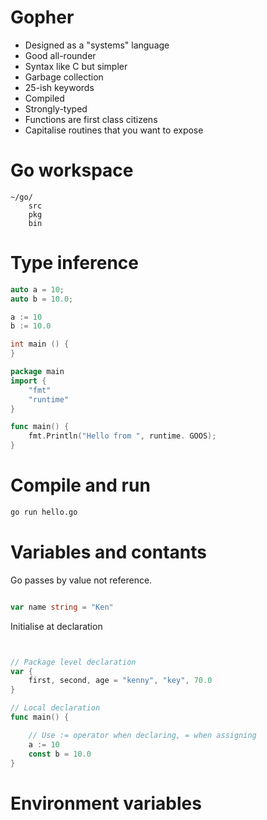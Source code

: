# Gopher

- Designed as a "systems" language
- Good all-rounder
- Syntax like C but simpler
- Garbage collection
- 25-ish keywords
- Compiled
- Strongly-typed
- Functions are first class citizens
- Capitalise routines that you want to expose

# Go workspace
```
~/go/
	src
	pkg
	bin
```

# Type inference
```c++
auto a = 10;
auto b = 10.0;
```
```go
a := 10
b := 10.0
```

```c++
int main () {
}
```
```go
package main
import {
	"fmt"
	"runtime"
}

func main() {
	fmt.Println("Hello from ", runtime. GOOS);
}
```

# Compile and run
```bash
go run hello.go
```

# Variables and contants
Go passes by value not reference.

```c++
```
```go
var name string = "Ken"
```

Initialise at declaration
```c++
```
```go

// Package level declaration
var {
	first, second, age = "kenny", "key", 70.0
}

// Local declaration
func main() {

	// Use := operator when declaring, = when assigning
	a := 10
	const b = 10.0
}
```

# Environment variables
```go
```

```c++
```
```go
```

```c++
```
```go
```

```c++
```
```go
```
